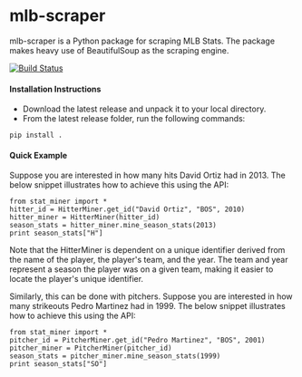 # mlb-scraper
mlb-scraper is a Python package for scraping MLB Stats. The package makes heavy use of BeautifulSoup as the scraping engine.

[![Build Status](https://app.travis-ci.com/fultoncjb/mlb-scraper.svg?branch=master)](https://app.travis-ci.com/fultoncjb/mlb-scraper)

#### Installation Instructions
* Download the latest release and unpack it to your local directory.
* From the latest release folder, run the following commands:
```
pip install .
```

#### Quick Example
Suppose you are interested in how many hits David Ortiz had in 2013. The below snippet illustrates how to achieve this using the API:

``` 
from stat_miner import *
hitter_id = HitterMiner.get_id("David Ortiz", "BOS", 2010)
hitter_miner = HitterMiner(hitter_id)
season_stats = hitter_miner.mine_season_stats(2013)
print season_stats["H"] 
```
Note that the HitterMiner is dependent on a unique identifier derived from the name of the player, the player's team, and the year. The team and year represent a season the player was on a given team, making it easier to locate the player's unique identifier.

Similarly, this can be done with pitchers. Suppose you are interested in how many strikeouts Pedro Martinez had in 1999. The below snippet illustrates how to achieve this using the API:

```
from stat_miner import *
pitcher_id = PitcherMiner.get_id("Pedro Martinez", "BOS", 2001)
pitcher_miner = PitcherMiner(pitcher_id)
season_stats = pitcher_miner.mine_season_stats(1999)
print season_stats["SO"]
```

